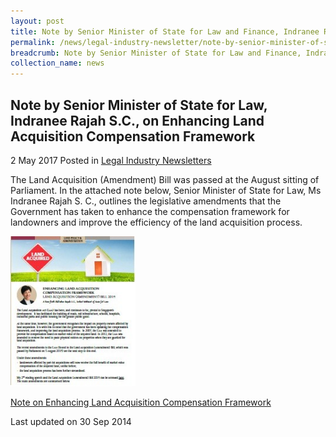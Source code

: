 ```yaml
---
layout: post
title: Note by Senior Minister of State for Law and Finance, Indranee Rajah S.C., on CFE Legal and Accounting Services
permalink: /news/legal-industry-newsletter/note-by-senior-minister-of-state-for-law-and-finance--indranee-r2/
breadcrumb: Note by Senior Minister of State for Law and Finance, Indranee Rajah S.C., on CFE Legal and Accounting Services
collection_name: news
---
```


<style>
  .image {width: 200px;}
  .image img {max-width: 100%;}
</style>

Note by Senior Minister of State for Law, Indranee Rajah S.C., on Enhancing Land Acquisition Compensation Framework
---

2 May 2017 Posted in [Legal Industry Newsletters](/news/legal-industry-newsletters/)

The Land Acquisition (Amendment) Bill was passed at the August sitting of Parliament. In the attached note below, Senior Minister of State for Law, Ms Indranee Rajah S. C., outlines the legislative amendments that the Government has taken to enhance the compensation framework for landowners and improve the efficiency of the land acquisition process.

<div class="image">
  <a href="/files/LAA_2014_Newsletter.pdf/"><img src="/images/1412048222164.jpg/"></a>
</div>

<a href="/files/LAA_2014_Newsletter.pdf/">Note on Enhancing Land Acquisition Compensation Framework</a>

<p class="right-side-updated">Last updated on 30 Sep 2014</p>

